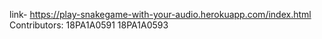 link- https://play-snakegame-with-your-audio.herokuapp.com/index.html
Contributors:
18PA1A0591
18PA1A0593
